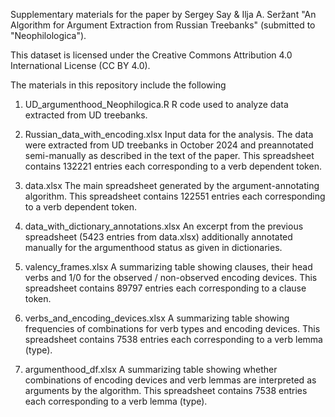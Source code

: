 Supplementary materials for the paper by Sergey Say & Ilja A. Seržant "An Algorithm for Argument Extraction from Russian Treebanks" (submitted to "Neophilologica").

This dataset is licensed under the Creative Commons Attribution 4.0 International License (CC BY 4.0).

The materials in this repository include the following

1. UD_argumenthood_Neophilogica.R
R code used to analyze data extracted from UD treebanks.

2. Russian_data_with_encoding.xlsx
Input data for the analysis. The data were extracted from UD treebanks in October 2024 and preannotated semi-manually as described in the text of the paper.
This spreadsheet contains 132221 entries each corresponding to a verb dependent token.  

3. data.xlsx
The main spreadsheet generated by the argument-annotating algorithm.
This spreadsheet contains 122551 entries each corresponding to a verb dependent token.

4. data_with_dictionary_annotations.xlsx
An excerpt from the previous spreadsheet (5423 entries from data.xlsx) additionally annotated manually for the argumenthood status as given in dictionaries.

5. valency_frames.xlsx
A summarizing table showing clauses, their head verbs and 1/0 for the observed / non-observed encoding devices.
This spreadsheet contains 89797 entries each corresponding to a clause token.

6. verbs_and_encoding_devices.xlsx
A summarizing table showing frequencies of combinations for verb types and encoding devices.
This spreadsheet contains 7538 entries each corresponding to a verb lemma (type). 

7. argumenthood_df.xlsx
A summarizing table showing whether combinations of encoding devices and verb lemmas are interpreted as arguments by the algorithm.
This spreadsheet contains 7538 entries each corresponding to a verb lemma (type).

